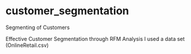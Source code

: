 # customer_segmentation
Segmenting of  Customers

Effective Customer Segmentation through RFM Analysis
I used a data set (OnlineRetail.csv)
